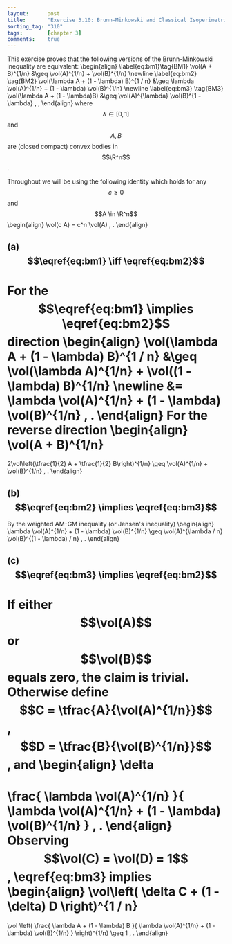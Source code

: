```yaml
---
layout:      post
title:       "Exercise 3.10: Brunn–Minkowski and Classical Isoperimetric Inequality"
sorting_tag: "310"
tags:        [chapter 3]
comments:    true
---
```


This exercise proves that the following versions of the Brunn-Minkowski
inequality are equivalent:
\begin{align}
  \label{eq:bm1}\tag{BM1}
  \vol(A + B)^{1/n}
  &\geq
  \vol(A)^{1/n} + \vol(B)^{1/n}
  \newline
  \label{eq:bm2}
  \tag{BM2}
  \vol(\lambda A + (1 - \lambda) B)^{1 / n}
  &\geq
  \lambda \vol(A)^{1/n}
  +
  (1 - \lambda)
  \vol(B)^{1/n}
  \newline
  \label{eq:bm3}
  \tag{BM3}
  \vol(\lambda A + (1 - \lambda)B)
  &\geq
  \vol(A)^{\lambda}
  \vol(B)^{1 - \lambda}
  \, ,
\end{align}
where $$ \lambda \in [0, 1] $$ and $$ A , B $$ are (closed compact) convex
bodies in $$\R^n$$.

Throughout we will be using the following identity which holds for any $$c \geq 0$$ and $$A \in \R^n$$
\begin{align}
  \vol(c A) = c^n \vol(A)
  \, .
\end{align}


## (a) $$\eqref{eq:bm1} \iff \eqref{eq:bm2}$$

For the $$\eqref{eq:bm1} \implies \eqref{eq:bm2}$$ direction
\begin{align}
  \vol(\lambda A + (1 - \lambda) B)^{1 / n}
  &\geq
  \vol(\lambda A)^{1/n}
  +
  \vol((1 - \lambda) B)^{1/n}
  \newline
  &=
  \lambda \vol(A)^{1/n}
  +
  (1 - \lambda) \vol(B)^{1/n}
  \, .
\end{align}
For the reverse direction
\begin{align}
  \vol(A + B)^{1/n}
  =
  2\vol\left(\tfrac{1}{2} A + \tfrac{1}{2} B\right)^{1/n}
  \geq
  \vol(A)^{1/n}
  +
  \vol(B)^{1/n}
  \, .
\end{align}


## (b) $$\eqref{eq:bm2} \implies \eqref{eq:bm3}$$

By the weighted AM-GM inequality (or Jensen's inequality)
\begin{align}
  \lambda \vol(A)^{1/n}
  +
  (1 - \lambda) \vol(B)^{1/n}
  \geq
  \vol(A)^{\lambda / n}
  \vol(B)^{(1 - \lambda) / n}
  \, .
\end{align}


## (c) $$\eqref{eq:bm3} \implies \eqref{eq:bm2}$$

If either $$\vol(A)$$ or $$\vol(B)$$ equals zero, the claim is trivial.
Otherwise define $$C = \tfrac{A}{\vol(A)^{1/n}}$$,
$$D = \tfrac{B}{\vol(B)^{1/n}}$$, and
\begin{align}
  \delta
  =
  \frac{
    \lambda \vol(A)^{1/n}
  }{
    \lambda \vol(A)^{1/n} + (1 - \lambda) \vol(B)^{1/n}
  }
  \, .
\end{align}
Observing $$\vol(C) = \vol(D) = 1$$, \eqref{eq:bm3} implies
\begin{align}
  \vol\left(
    \delta C + (1 - \delta) D
  \right)^{1 / n}
  =
  \vol \left(
    \frac{
      \lambda A + (1 - \lambda) B
    }{
      \lambda \vol(A)^{1/n} + (1 - \lambda) \vol(B)^{1/n}
    }
  \right)^{1/n}
  \geq
  1
  \, .
\end{align}
